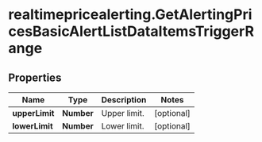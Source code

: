 # realtimepricealerting.GetAlertingPricesBasicAlertListDataItemsTriggerRange

## Properties

Name | Type | Description | Notes
------------ | ------------- | ------------- | -------------
**upperLimit** | **Number** | Upper limit. | [optional] 
**lowerLimit** | **Number** | Lower limit. | [optional] 


